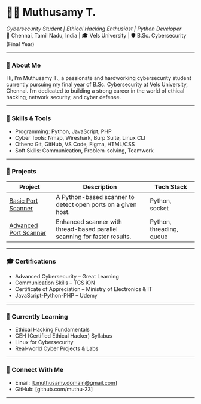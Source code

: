 # 👨‍💻 Muthusamy T.

*Cybersecurity Student | Ethical Hacking Enthusiast | Python Developer*  
📍 Chennai, Tamil Nadu, India | 🎓 Vels University | 🛡 B.Sc. Cybersecurity (Final Year)

---

### 🔎 About Me

Hi, I’m Muthusamy T., a passionate and hardworking cybersecurity student currently pursuing my final year of B.Sc. Cybersecurity at Vels University, Chennai. I’m dedicated to building a strong career in the world of ethical hacking, network security, and cyber defense.

---

### 🧠 Skills & Tools

-  Programming: Python, JavaScript, PHP
-  Cyber Tools: Nmap, Wireshark, Burp Suite, Linux CLI
-  Others: Git, GitHub, VS Code, Figma, HTML/CSS
-  Soft Skills: Communication, Problem-solving, Teamwork

---

### 📂 Projects

| Project | Description | Tech Stack |
|--------|-------------|------------|
| [Basic Port Scanner](https://github.com/muthu-23/Basic-Port-Scanner) | A Python-based scanner to detect open ports on a given host. | Python, socket |
| [Advanced Port Scanner](https://github.com/muthu-23/Advanced-Port-Scanner) | Enhanced scanner with thread-based parallel scanning for faster results. | Python, threading, queue |

---

### 🎓 Certifications

-  Advanced Cybersecurity – Great Learning  
-  Communication Skills – TCS iON  
-  Certificate of Appreciation – Ministry of Electronics & IT  
-  JavaScript-Python-PHP – Udemy

---

### 🚀 Currently Learning

-  Ethical Hacking Fundamentals  
-  CEH (Certified Ethical Hacker) Syllabus  
-  Linux for Cybersecurity  
-  Real-world Cyber Projects & Labs

---

### 🤝 Connect With Me

- Email: [t.muthusamy.domain@gmail.com]
- GitHub: [github.com/muthu-23]

---

